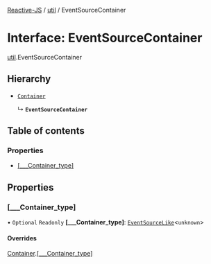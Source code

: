 [Reactive-JS](../README.md) / [util](../modules/util.md) / EventSourceContainer

# Interface: EventSourceContainer

[util](../modules/util.md).EventSourceContainer

## Hierarchy

- [`Container`](containers.Container-1.md)

  ↳ **`EventSourceContainer`**

## Table of contents

### Properties

- [[\_\_\_Container\_type]](util.EventSourceContainer.md#[___container_type])

## Properties

### [\_\_\_Container\_type]

• `Optional` `Readonly` **[\_\_\_Container\_type]**: [`EventSourceLike`](util.EventSourceLike.md)<`unknown`\>

#### Overrides

[Container](containers.Container-1.md).[[___Container_type]](containers.Container-1.md#[___container_type])

